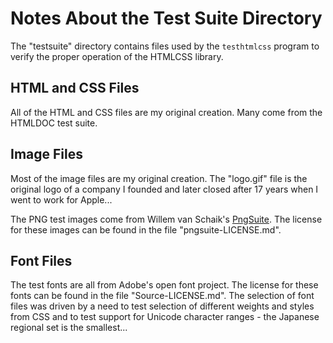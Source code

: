Notes About the Test Suite Directory
====================================

The "testsuite" directory contains files used by the `testhtmlcss` program to
verify the proper operation of the HTMLCSS library.


HTML and CSS Files
------------------

All of the HTML and CSS files are my original creation.  Many come from the
HTMLDOC test suite.


Image Files
-----------

Most of the image files are my original creation.  The "logo.gif" file is the
original logo of a company I founded and later closed after 17 years when I
went to work for Apple...

The PNG test images come from Willem van Schaik's
[PngSuite](http://www.schaik.com/pngsuite/).  The license for these images can
be found in the file "pngsuite-LICENSE.md".


Font Files
----------

The test fonts are all from Adobe's open font project.  The license for these
fonts can be found in the file "Source-LICENSE.md".  The selection of font files
was driven by a need to test selection of different weights and styles from CSS
and to test support for Unicode character ranges - the Japanese regional set is
the smallest...
